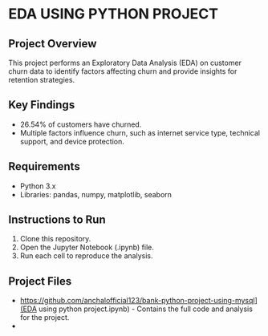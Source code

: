 # EDA USING PYTHON PROJECT

## Project Overview
This project performs an Exploratory Data Analysis (EDA) on customer churn data to identify factors affecting churn and provide insights for retention strategies.

## Key Findings
- 26.54% of customers have churned.
- Multiple factors influence churn, such as internet service type, technical support, and device protection.

## Requirements
- Python 3.x
- Libraries: pandas, numpy, matplotlib, seaborn

## Instructions to Run
1. Clone this repository.
2. Open the Jupyter Notebook (.ipynb) file.
3. Run each cell to reproduce the analysis.

## Project Files
- https://github.com/anchalofficial123/bank-python-project-using-mysql](EDA using python project.ipynb) - Contains the full code and analysis for the project.
-
